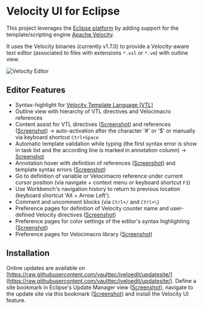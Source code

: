 # Velocity UI for Eclipse

This project leverages the [Eclipse platform](http://www.eclipse.org/) by adding support for the template/scripting
engine [Apache Velocity](http://velocity.apache.org).

It uses the Velocity binaries (currently v1.7.0) to provide a Velocity-aware text editor (associated to files with extensions `*.vsl` or `*.vm`) with outline view.

![Velocity Editor](/../images/screenshots/Editor.png?raw=true")
	

## Editor Features

* Syntax-highlight for [Velocity Template Language (VTL)](http://velocity.apache.org/engine/devel/vtl-reference-guide.html)
* Outline view with hierarchy of VTL directives and Velocimacro references
* Content assist for VTL directives ([Screenshot](../images/screenshots/ContentAssistDirectives.png?raw=true)) and references ([Screenshot](../images/screenshots/ContentAssistReferences.png?raw=true)) -> auto-activation after the character '#' or '$' or manually via keyboard shortcut `Ctrl+Space`
* Automatic template validation while typing (the first syntax error is show in task list and the according line is marked in annotation column) -> [Screenshot](../images/screenshots/SyntaxError.png?raw=true)
* Annotation hover with definition of references ([Screenshot](../images/screenshots/AnnotationHover.png?raw=true)) and template syntax errors ([Screenshot](../images/screenshots/SyntaxErrorAnnotation.png?raw=true))
* Go to definition of variable or Velocimacro reference under current cursor position (via navigate + context menu or keyboard shortcut `F3`)
* Use Workbench's navigation history to return to previous location (keyboard shortcut 'Alt + Arrow Left').
* Comment and uncomment blocks (via `Ctrl+/` and `Ctrl+\`)
* Preference pages for definition of Velocity counter name and user-defined Velocity directives ([Screenshot](../images/screenshots/PreferencesUserDirectives.png?raw=true))
* Preference pages for color settings of the editor's syntax highlighting ([Screenshot](../images/screenshots/PreferencesSyntaxHighlighting.png?raw=true))
* Preference pages for Velocimacro library ([Screenshot](../images/screenshots/PreferencesVelocimacroLibrary.png?raw=true))


## Installation

Online updates are available on [https://raw.githubusercontent.com/vaulttec/iveloedit/updatesite/](https://raw.githubusercontent.com/vaulttec/iveloedit/updatesite/).
Define a site bookmark in Eclipse's Update Manager view ([Screenshot](../images/screenshots/UpdateSiteBookmark.png?raw=true)), navigate to the update site via this bookmark ([Screenshot](../images/screenshots/UpdateSitePreview.png?raw=true)) and install the Velocity UI feature.
